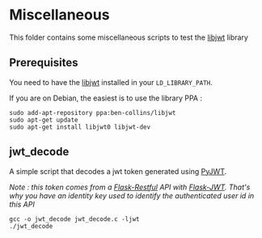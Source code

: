 # Miscellaneous

This folder contains some miscellaneous scripts to test the [libjwt](https://github.com/benmcollins/libjwt) library

## Prerequisites

You need to have the [libjwt](https://github.com/benmcollins/libjwt) installed in your `LD_LIBRARY_PATH`.

If you are on Debian, the easiest is to use the library PPA :

```
sudo add-apt-repository ppa:ben-collins/libjwt
sudo apt-get update
sudo apt-get install libjwt0 libjwt-dev
```

## jwt_decode

A simple script that decodes a jwt token generated using [PyJWT](https://github.com/jpadilla/pyjwt).

*Note : this token comes from a [Flask-Restful](https://flask-restful.readthedocs.io/en/latest/) API with [Flask-JWT](https://pythonhosted.org/Flask-JWT/). That's why you have an identity key used to identify the authenticated user id in this API*

```
gcc -o jwt_decode jwt_decode.c -ljwt
./jwt_decode
```